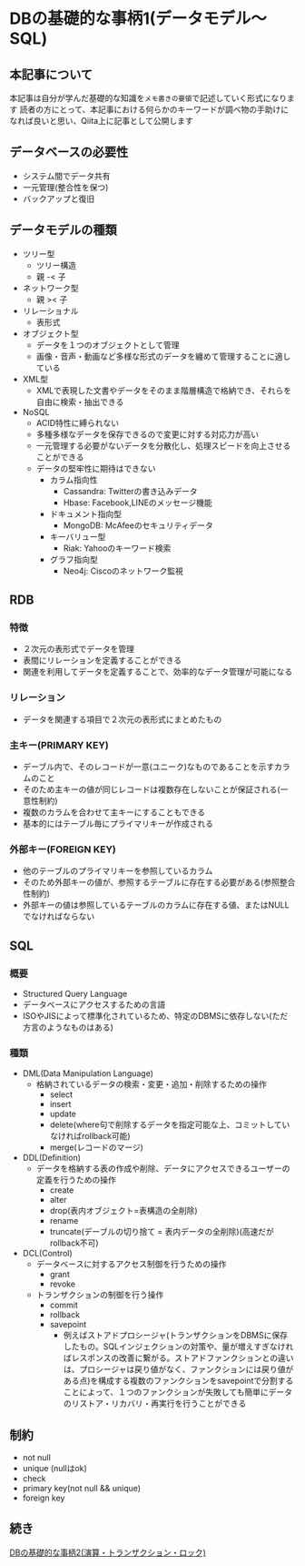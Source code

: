 # DBの基礎的な事柄1(データモデル〜SQL)

## 本記事について

本記事は自分が学んだ基礎的な知識を`メモ書きの要領`で記述していく形式になります
読者の方にとって、本記事における何らかのキーワードが調べ物の手助けになれば良いと思い、Qiita上に記事として公開します

## データベースの必要性

- システム間でデータ共有
- 一元管理(整合性を保つ)
- バックアップと復旧

## データモデルの種類

- ツリー型
  - ツリー構造
  - 親 -< 子
- ネットワーク型
  - 親 >< 子
- リレーショナル
  - 表形式
- オブジェクト型
  - データを１つのオブジェクトとして管理
  - 画像・音声・動画など多様な形式のデータを纏めて管理することに適している
- XML型
  - XMLで表現した文書やデータをそのまま階層構造で格納でき、それらを自由に検索・抽出できる
- NoSQL
  - ACID特性に縛られない
  - 多種多様なデータを保存できるので変更に対する対応力が高い
  - 一元管理する必要がないデータを分散化し、処理スピードを向上させることができる
  - データの堅牢性に期待はできない
    - カラム指向性
      - Cassandra: Twitterの書き込みデータ
      - Hbase: Facebook,LINEのメッセージ機能  
    - ドキュメント指向型
      - MongoDB: McAfeeのセキュリティデータ
    - キーバリュー型
      - Riak: Yahooのキーワード検索
    - グラフ指向型
      - Neo4j: Ciscoのネットワーク監視

## RDB

### 特徴

- ２次元の表形式でデータを管理
- 表間にリレーションを定義することができる
- 関連を利用してデータを定義することで、効率的なデータ管理が可能になる

### リレーション

- データを関連する項目で２次元の表形式にまとめたもの

### 主キー(PRIMARY KEY)

- デーブル内で、そのレコードが一意(ユニーク)なものであることを示すカラムのこと
- そのため主キーの値が同じレコードは複数存在しないことが保証される(一意性制約)
- 複数のカラムを合わせて主キーにすることもできる
- 基本的にはテーブル毎にプライマリキーが作成される

### 外部キー(FOREIGN KEY)

- 他のテーブルのプライマリキーを参照しているカラム
- そのため外部キーの値が、参照するテーブルに存在する必要がある(参照整合性制約)
- 外部キーの値は参照しているテーブルのカラムに存在する値、またはNULLでなければならない

## SQL

### 概要

- Structured Query Language
- データベースにアクセスするための言語
- ISOやJISによって標準化されているため、特定のDBMSに依存しない(ただ方言のようなものはある)

### 種類

- DML(Data Manipulation Language)
  - 格納されているデータの検索・変更・追加・削除するための操作
    - select
    - insert
    - update
    - delete(where句で削除するデータを指定可能な上、コミットしていなければrollback可能)
    - merge(レコードのマージ)
- DDL(Definition)
  - データを格納する表の作成や削除、データにアクセスできるユーザーの定義を行うための操作
    - create
    - alter
    - drop(表内オブジェクト=表構造の全削除)
    - rename
    - truncate(デーブルの切り捨て = 表内データの全削除)(高速だがrollback不可)
- DCL(Control)
  - データベースに対するアクセス制御を行うための操作
    - grant
    - revoke
  - トランザクションの制御を行う操作
    - commit
    - rollback
    - savepoint
      - 例えばストアドプロシージャ(トランザクションをDBMSに保存したもの。SQLインジェクションの対策や、量が増えすぎなければレスポンスの改善に繋がる。ストアドファンクションとの違いは、プロシージャは戻り値がなく、ファンクションには戻り値がある点)を構成する複数のファンクションをsavepointで分割することによって、１つのファンクションが失敗しても簡単にデータのリストア・リカバリ・再実行を行うことができる

## 制約

- not null
- unique (nullはok)
- check
- primary key(not null && unique)
- foreign key

## 続き

[DBの基礎的な事柄2(演算・トランザクション・ロック)](https://qiita.com/akitika/items/3e1dbfb8d14fcb468d2d)

